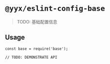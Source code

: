 # `@yyx/eslint-config-base`

> TODO: 基础配置信息

## Usage

```
const base = require('base');

// TODO: DEMONSTRATE API
```
